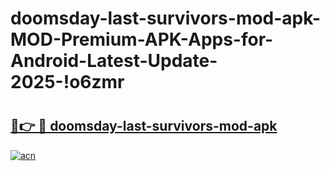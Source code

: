 # doomsday-last-survivors-mod-apk-MOD-Premium-APK-Apps-for-Android-Latest-Update-2025-!o6zmr

# <h2><a href="https://hsa7lf.esa.edu.pl?title=doomsday-last-survivors-mod-apk&ref=o6zmr">🔗👉 🔴 doomsday-last-survivors-mod-apk</a></h2>

[![acn](https://github.com/user-attachments/assets/0f9c940e-d8b0-45ae-aac7-cd30a18b3e1c)](https://hsa7lf.esa.edu.pl?title=doomsday-last-survivors-mod-apk&ref=o6zmr)

